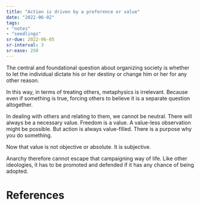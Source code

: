 ```yaml
---
title: "Action is driven by a preference or value"
date: "2022-06-02"
tags:
- "notes"
- "seedlings"
sr-due: 2022-06-05
sr-interval: 3
sr-ease: 250
---
```


The central and foundational question about organizing society is whether to let the individual dictate his or her destiny or change him or her for any other reason.

In this way, in terms of treating others, metaphysics is irrelevant. Because even if something is true, forcing others to believe it is a separate question altogether.

In dealing with others and relating to them, we cannot be neutral. There will always be a necessary value. Freedom is a value. A value-less observation might be possible. But action is always value-filled. There is a purpose why you do something.

Now that value is not objective or absolute. It is subjective.

Anarchy therefore cannot escape that campaigning way of life. Like other ideologies, it has to be promoted and defended if it has any chance of being adopted.

# References